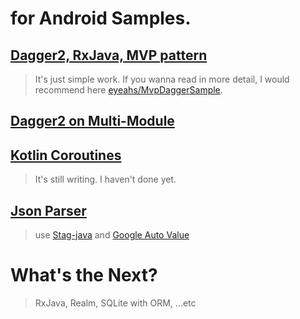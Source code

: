 # for Android Samples.

## [Dagger2, RxJava, MVP pattern](https://github.com/ZeroBrain/AndroidSamples/tree/master/dagger2)

> It's just simple work. If you wanna read in more detail, I would recommend here [eyeahs/MvpDaggerSample](https://github.com/eyeahs/MvpDaggerSample).

## [Dagger2 on Multi-Module](https://github.com/ZeroBrain/AndroidSamples/tree/master/dagger2-module)

## [Kotlin Coroutines](https://github.com/ZeroBrain/AndroidSamples/tree/master/KotlinCoroutines)

> It's still writing. I haven't done yet.

## [Json Parser](https://github.com/ZeroBrain/AndroidSamples/tree/master/jsonparser)

> use [Stag-java](https://github.com/vimeo/stag-java) and [Google Auto Value](https://github.com/rharter/auto-value-gson)

# What's the Next?

> RxJava, Realm, SQLite with ORM, ...etc
